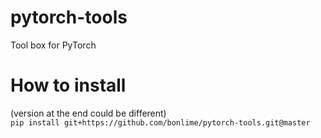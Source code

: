 # pytorch-tools
Tool box for PyTorch 

# How to install
(version at the end could be different)  
`pip install git+https://github.com/bonlime/pytorch-tools.git@master`
